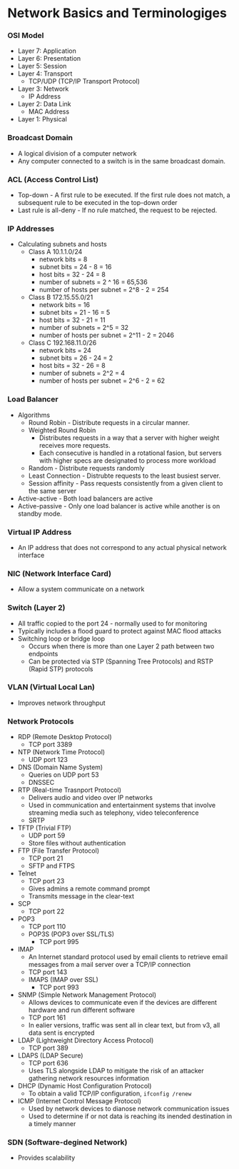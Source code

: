 # Network Basics and Terminologiges
### OSI Model
* Layer 7: Application
* Layer 6: Presentation
* Layer 5: Session
* Layer 4: Transport
  * TCP/UDP (TCP/IP Transport Protocol)
* Layer 3: Network
  * IP Address
* Layer 2: Data Link
  * MAC Address
* Layer 1: Physical

### Broadcast Domain
* A logical division of a computer network
* Any computer connected to a switch is in the same broadcast domain.

### ACL (Access Control List)
* Top-down - A first rule to be executed. If the first rule does not match, a subsequent rule to be executed in the top-down order
* Last rule is all-deny - If no rule matched, the request to be rejected.

### IP Addresses
* Calculating subnets and hosts
  * Class A 10.1.1.0/24
    * network bits = 8
    * subnet bits = 24 - 8 = 16
    * host bits = 32 - 24 = 8
    * number of subnets = 2 ^ 16 = 65,536
    * number of hosts per subnet = 2^8 - 2 = 254
  * Class B 172.15.55.0/21
    * network bits = 16
    * subnet bits = 21 - 16 = 5
    * host bits = 32 - 21 = 11
    * number of subnets = 2^5 = 32
    * number of hosts per subnet = 2^11 - 2 = 2046
  * Class C 192.168.11.0/26
    * network bits = 24
    * subnet bits = 26 - 24 = 2
    * host bits = 32 - 26 = 8
    * number of subnets = 2^2 = 4
    * number of hosts per subnet = 2^6 - 2 =  62

### Load Balancer
* Algorithms
  * Round Robin - Distribute requests in a circular manner.
  * Weighted Round Robin
    * Distributes requests in a way that a server with higher weight receives more requests.
    * Each consecutive is handled in a rotational fasion, but servers with higher specs are designated to process more workload
  * Random - Distribute requests randomly
  * Least Connection - Distrubte requests to the least busiest server.
  * Session affinity - Pass requests consistently from a given client to the same server
* Active-active - Both load balancers are active
* Active-passive - Only one load balancer is active while another is on standby mode.

### Virtual IP Address
* An IP address that does not correspond to any actual physical network interface

### NIC (Network Interface Card)
* Allow a system communicate on a network

### Switch (Layer 2)
* All traffic copied to the port 24 - normally used to for monitoring
* Typically includes a flood guard to protect against MAC flood attacks
* Switching loop or bridge loop
  * Occurs when there is more than one Layer 2 path between two endpoints
  * Can be protected via STP (Spanning Tree Protocols) and RSTP (Rapid STP)  protocols

### VLAN (Virtual Local Lan)
* Improves network throughput

### Network Protocols
* RDP (Remote Desktop Protocol)
  * TCP port 3389
* NTP (Network Time Protocol)
  * UDP port 123
* DNS (Domain Name System)
  * Queries on UDP port 53
  * DNSSEC
* RTP (Real-time Trasnport Protocol)
  * Delivers audio and video over IP networks
  * Used in communication and entertainment systems that involve streaming media such as telephony, video teleconference
  * SRTP
* TFTP (Trivial FTP)
  * UDP port 59
  * Store files without authentication
* FTP (File Transfer Protocol)
  * TCP port 21
  * SFTP and FTPS
* Telnet
  * TCP port 23
  * Gives admins a remote command prompt
  * Transmits message in the clear-text
* SCP
  * TCP port 22
* POP3
  * TCP port 110
  * POP3S (POP3 over SSL/TLS)
    * TCP port 995
* IMAP
  * An Internet standard protocol used by email clients to retrieve email messages from a mail server over a TCP/IP connection
  * TCP port 143
  * IMAPS (IMAP over SSL)
    * TCP port 993
* SNMP (Simple Network Management Protocol)
  * Allows devices to communicate even if the devices are different hardware and run different software
  * TCP port 161
  * In ealier versions, traffic was sent all in clear text, but from v3, all data sent is encrypted
* LDAP (Lightweight Directory Access Protocol)
  * TCP port 389
* LDAPS (LDAP Secure)
  * TCP port 636
  * Uses TLS alongside LDAP to mitigate the risk of an attacker gathering network resources information
* DHCP (Dynamic Host Configuration Protocol)
  * To obtain a valid TCP/IP configuration, `ifconfig /renew`
* ICMP (Internet Control Message Protocol)
  * Used by network devices to dianose network communication issues
  * Used to determine if or not data is reaching its inended destination in a timely manner

### SDN (Software-degined Network)
* Provides scalability
